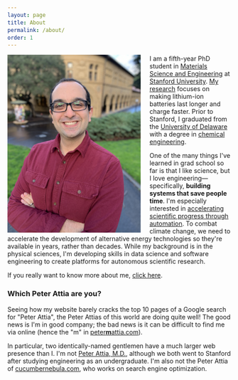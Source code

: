 ```yaml
---
layout: page
title: About
permalink: /about/
order: 1
---
```


<img src="/img/me_20190214.jpg" width="300" style="float:left; margin-right:20px;">

I am a fifth-year PhD student in
[Materials Science and Engineering](https://mse.stanford.edu)
at [Stanford University](https://www.stanford.edu).
[My research](/research) focuses on making lithium-ion batteries last longer
and charge faster.
Prior to Stanford,
I graduated from the [University of Delaware](https://www.udel.edu)
with a degree in [chemical engineering](https://cbe.udel.edu).

One of the many things I've learned in grad school so far is that I like science,
but I love engineering—specifically, **building systems that save people time**.
I'm especially interested in
[accelerating scientific progress through automation](/articles/2017/09/18/automating-science.html).
To combat climate change, we need to accelerate the development
of alternative energy technologies so they're available in years, rather than decades.
While my background is in the physical sciences,
I'm developing skills in data science and software engineering
to create platforms for autonomous scientific research.

If you really want to know more about me, [click here](/personal).

### Which Peter Attia are you?

Seeing how my website barely cracks the top 10 pages of a Google search for
"Peter Attia", the Peter Attias of this world are doing quite well! The good
news is I'm in good company; the bad news is it can be difficult to find me via
online (hence the "m" in [peter**m**attia.com](https://petermattia.com)).

In particular, two identically-named gentlemen have a much larger web presence than I.
I'm not [Peter Attia, M.D.](http://eatingacademy.com/dr-peter-attia),
although we both went to Stanford after studying engineering as an undergraduate.
I'm also not the Peter Attia
of [cucumbernebula.com](http://www.cucumbernebula.com/peter-attia/),
who works on search engine optimization.

